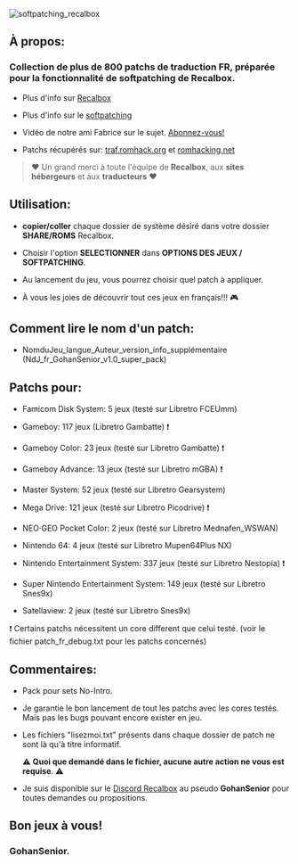 [//]: <> (This readme is in the markdown format. Please preview in a markdown parser.)

![softpatching_recalbox](https://github.com/user-attachments/assets/573576f2-dbea-41dd-ab03-7fae07353810)

## À propos:

### Collection de plus de 800 patchs de traduction FR, préparée pour la fonctionnalité de softpatching de Recalbox.

- Plus d'info sur [Recalbox](https://www.recalbox.com/fr/ "recalbox.com")

- Plus d'info sur le [softpatching](https://wiki.recalbox.com/fr/basic-usage/features/softpatching "wiki.recalbox.com")

- Vidéo de notre ami Fabrice sur le sujet. [Abonnez-vous!](https://youtu.be/z6rdZ0jpSvs?si=ZQ6eWgdMe-Me4O7T "Chaine Youtube Recalbox")

- Patchs récupérés sur: [traf.romhack.org](https://traf.romhack.org/) et [romhacking.net](https://www.romhacking.net/)

>:heart: Un grand merci à toute l'équipe de **Recalbox**, aux **sites hébergeurs** et aux **traducteurs** :heart:

## Utilisation:

- **copier/coller** chaque dossier de système désiré dans votre dossier **SHARE/ROMS** Recalbox.

- Choisir l'option **SELECTIONNER** dans **OPTIONS DES JEUX / SOFTPATCHING**.

- Au lancement du jeu, vous pourrez choisir quel patch à appliquer.

- À vous les joies de découvrir tout ces jeux en français!!! :video_game:

## Comment lire le nom d'un patch:

- NomduJeu_langue_Auteur_version_info_supplémentaire (NdJ_fr_GohanSenior_v1.0_super_pack)

## Patchs pour:

- Famicom Disk System: 5 jeux (testé sur Libretro FCEUmm)

- Gameboy: 117 jeux (Libretro Gambatte) :heavy_exclamation_mark:

- Gameboy Color: 23 jeux (testé sur Libretro Gambatte) :heavy_exclamation_mark:

- Gameboy Advance: 13 jeux (testé sur Libretro mGBA) :heavy_exclamation_mark:

- Master System: 52 jeux (testé sur Libretro Gearsystem)

- Mega Drive: 121 jeux (testé sur Libretro Picodrive) :heavy_exclamation_mark:

- NEO·GEO Pocket Color: 2 jeux (testé sur Libretro Mednafen_WSWAN)

- Nintendo 64: 4 jeux (testé sur Libretro Mupen64Plus NX)

- Nintendo Entertainment System: 337 jeux (testé sur Libretro Nestopia) :heavy_exclamation_mark:

- Super Nintendo Entertainment System: 149 jeux (testé sur Libretro Snes9x)

- Satellaview: 2 jeux (testé sur Libretro Snes9x)

:heavy_exclamation_mark: Certains patchs nécessitent un core different que celui testé. (voir le fichier patch_fr_debug.txt pour les patchs concernés) 

## Commentaires:

- Pack pour sets No-Intro.

- Je garantie le bon lancement de tout les patchs avec les cores testés. Mais pas les bugs pouvant encore exister en jeu.

- Les fichiers "lisezmoi.txt" présents dans chaque dossier de patch ne sont là qu'à titre informatif.

  :warning: **Quoi que demandé dans le fichier, aucune autre action ne vous est requise**. :warning:

- Je suis disponible sur le [Discord Recalbox](https://discordapp.com/invite/HKg3mZG) au pseudo **GohanSenior** pour toutes demandes ou propositions.
  
## Bon jeux à vous!

### GohanSenior.
